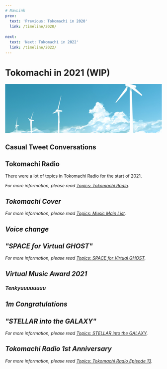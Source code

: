 ```yaml
---
# NavLink
prev:
  text: 'Previous: Tokomachi in 2020'
  link: /timeline/2020/

next:
  text: 'Next: Tokomachi in 2022'
  link: /timeline/2022/
---
```


# Tokomachi in 2021 (WIP)

![top](./top_03.jpg)

## Casual Tweet Conversations

## Tokomachi Radio

There were a lot of topics in Tokomachi Radio for the start of 2021.

_For more information, please read [<i class="fa-solid fa-microphone-lines" /> Topics: Tokomachi Radio](/topics/tokomachi_radio_s01/#episode-04)._

## Tokomachi Cover

_For more information, please read [<i class="fa-solid fa-microphone-lines" /> Topics: Music Main List](/topics/music/list/)._

## Voice change

## "SPACE for Virtual GHOST"

_For more information, please read [<i class="fa-solid fa-microphone-lines" /> Topics: SPACE for Virtual GHOST](/topics/music/suisei_ghost/)._

## Virtual Music Award 2021

### Tenkyuuuuuuuu

## 1m Congratulations

## "STELLAR into the GALAXY"

_For more information, please read [<i class="fa-solid fa-microphone-lines" /> Topics: STELLAR into the GALAXY](/topics/music/suisei_galaxy/)._

## Tokomachi Radio 1st Anniversary

_For more information, please read [<i class="fa-solid fa-microphone-lines" /> Topics: Tokomachi Radio Episode 13](/topics/tokomachi_radio_s01/#episode-13-1st-anniversary)._
